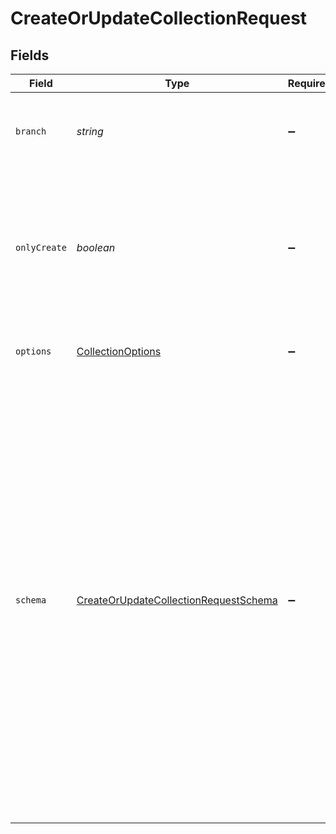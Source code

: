 # CreateOrUpdateCollectionRequest


## Fields

| Field                                                                                                                                                                                                                                                                                                                                                                                                                                                                                                                                                                                                          | Type                                                                                                                                                                                                                                                                                                                                                                                                                                                                                                                                                                                                           | Required                                                                                                                                                                                                                                                                                                                                                                                                                                                                                                                                                                                                       | Description                                                                                                                                                                                                                                                                                                                                                                                                                                                                                                                                                                                                    |
| -------------------------------------------------------------------------------------------------------------------------------------------------------------------------------------------------------------------------------------------------------------------------------------------------------------------------------------------------------------------------------------------------------------------------------------------------------------------------------------------------------------------------------------------------------------------------------------------------------------- | -------------------------------------------------------------------------------------------------------------------------------------------------------------------------------------------------------------------------------------------------------------------------------------------------------------------------------------------------------------------------------------------------------------------------------------------------------------------------------------------------------------------------------------------------------------------------------------------------------------- | -------------------------------------------------------------------------------------------------------------------------------------------------------------------------------------------------------------------------------------------------------------------------------------------------------------------------------------------------------------------------------------------------------------------------------------------------------------------------------------------------------------------------------------------------------------------------------------------------------------- | -------------------------------------------------------------------------------------------------------------------------------------------------------------------------------------------------------------------------------------------------------------------------------------------------------------------------------------------------------------------------------------------------------------------------------------------------------------------------------------------------------------------------------------------------------------------------------------------------------------- |
| `branch`                                                                                                                                                                                                                                                                                                                                                                                                                                                                                                                                                                                                       | *string*                                                                                                                                                                                                                                                                                                                                                                                                                                                                                                                                                                                                       | :heavy_minus_sign:                                                                                                                                                                                                                                                                                                                                                                                                                                                                                                                                                                                             | Optionally specify a database branch name to perform operation on                                                                                                                                                                                                                                                                                                                                                                                                                                                                                                                                              |
| `onlyCreate`                                                                                                                                                                                                                                                                                                                                                                                                                                                                                                                                                                                                   | *boolean*                                                                                                                                                                                                                                                                                                                                                                                                                                                                                                                                                                                                      | :heavy_minus_sign:                                                                                                                                                                                                                                                                                                                                                                                                                                                                                                                                                                                             | If set to `true` then the update schema request to the collection will fail by returning a conflict with HTTP Status code 409. The default is false.                                                                                                                                                                                                                                                                                                                                                                                                                                                           |
| `options`                                                                                                                                                                                                                                                                                                                                                                                                                                                                                                                                                                                                      | [CollectionOptions](../../models/shared/collectionoptions.md)                                                                                                                                                                                                                                                                                                                                                                                                                                                                                                                                                  | :heavy_minus_sign:                                                                                                                                                                                                                                                                                                                                                                                                                                                                                                                                                                                             | Collection requests modifying options.                                                                                                                                                                                                                                                                                                                                                                                                                                                                                                                                                                         |
| `schema`                                                                                                                                                                                                                                                                                                                                                                                                                                                                                                                                                                                                       | [CreateOrUpdateCollectionRequestSchema](../../models/shared/createorupdatecollectionrequestschema.md)                                                                                                                                                                                                                                                                                                                                                                                                                                                                                                          | :heavy_minus_sign:                                                                                                                                                                                                                                                                                                                                                                                                                                                                                                                                                                                             | The schema specifications are same as JSON schema specification defined <a href="https://json-schema.org/specification.html" title="here">here</a>.<p></p> Schema example: `{  "title": "user",  "description": "Collection of documents with details of users",  "properties": {    "id": {      "description": "A unique identifier for the user",      "type": "integer"    },    "name": {      "description": "Name of the user",      "type": "string",      "maxLength": 128    },    "balance": {      "description": "User account balance",      "type": "number"    }  },  "primary_key": ["id"] }` |